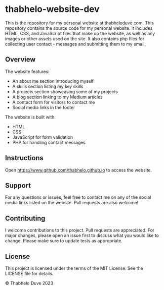 # thabhelo-website-dev
This is the repository for my personal website at thabheloduve.com.
This repository contains the source code for my personal website. It includes HTML, CSS, and JavaScript files that make up the website, as well as any images or other assets used on the site. It also contains php files for collecting user contact - messages and submitting them to my email.

## Overview
The website features:
- An about me section introducing myself
- A skills section listing my key skills
- A projects section showcasing some of my projects  
- A blog section linking to my Medium articles
- A contact form for visitors to contact me
- Social media links in the footer  

The website is built with:
- HTML 
- CSS
- JavaScript for form validation
- PHP for handling contact messages

## Instructions
Open https://www.github.com/thabhelo.github.io to access the website.

## Support
For any questions or issues, feel free to contact me on any of the social media links listed on the website. Pull requests are also welcome!

## Contributing
I welcome contributions to this project. Pull requests are appreciated. For major changes, please open an issue first to discuss what you would like to change.
Please make sure to update tests as appropriate.

## License
This project is licensed under the terms of the MIT License. See the LICENSE file for details.

© Thabhelo Duve 2023
